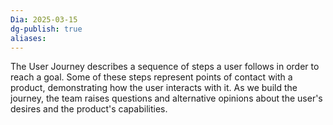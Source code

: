 ```yaml
---
Dia: 2025-03-15
dg-publish: true
aliases:
---
```

The User Journey describes a sequence of steps a user follows in order to reach a goal. Some of these steps represent points of contact with a product, demonstrating how the user interacts with it. As we build the journey, the team raises questions and alternative opinions about the user's desires and the product's capabilities.